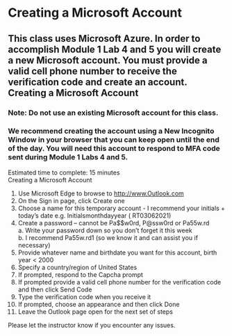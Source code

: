 # Creating a Microsoft Account <br>

## This class uses Microsoft Azure. In order to accomplish Module 1 Lab 4 and 5 you will create a new Microsoft account. You must provide a valid cell phone number to receive the verification code and create an account. Creating a Microsoft Account<br>

### Note: Do not use an existing Microsoft account for this class.<br>

### We recommend creating the account using a New Incognito Window in your browser that you can keep open until the end of the day.  You will need this account to respond to MFA code sent during Module 1 Labs 4 and 5.<br>

Estimated time to complete: 15 minutes<br>
Creating a Microsoft Account<br>
1.	Use Microsoft Edge to browse to http://www.Outlook.com<br>
2.	On the Sign in page, click Create one<br>
3.	Choose a name for this temporary account - I recommend your initials + today’s date e.g. Initialsmonthdayyear ( RT03062021)<br>
4.	Create a password – cannot be Pa$$w0rd, P@ssw0rd or Pa55w.rd<br>
a.	Write your password down so you don’t forget it this week<br>
b.	I recommend Pa55w.rd1 (so we know it and can assist you if necessary)<br>
5.	Provide whatever name and birthdate you want for this account, birth year < 2000<br>
6.	Specify a country/region of United States<br>
7.	If prompted, respond to the Capcha prompt<br>
8.	If prompted provide a valid cell phone number for the verification code and then click Send Code<br>
9.	Type the verification code when you receive it<br>
10.	If prompted, choose an appearance and then click Done<br>
11.	Leave the Outlook page open for the next set of steps<br>

Please let the instructor know if you encounter any issues.<br>
